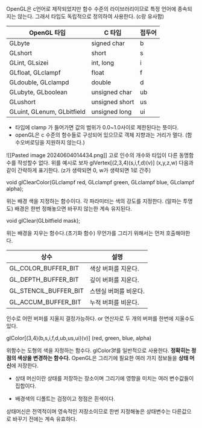 OpenGL은 c언어로 제작되었지만 함수 수준의 라이브러리이므로 특정 언어에 종속되지는 않는다. 그래서 타입도 독립적으로 정의하여 사용한다. (c랑 유사함)

| OpenGL 타입                  | C 타입           | 접두어 |
| -------------------------- | -------------- | --- |
| GLbyte                     | signed char    | b   |
| GLshort                    | short          | s   |
| GLint, GLsizei             | int, long      | i   |
| GLfloat, GLclampf          | float          | f   |
| GLdouble, GLclampd         | double         | d   |
| GLubyte, GLboolean         | unsigned char  | ub  |
| GLushort                   | unsigned short | us  |
| GLuint, GLenum, GLbitfield | unsigned long  | ui  |
- 타입에 clamp 가 들어가면 값의 범위가 0.0~1.0사이로 제한된다는 뜻이다.
- openGL은 c 수준의 함수들로 구성되어 있으므로 객체 지향과는 거리가 멀다.
  (함수오버로딩을 지원하지 않는다.)

![[Pasted image 20240604014434.png]]
고로 인수의 개수와 타입이 다른 동명함수를 작성할수 없다. 위를 예시로 보자
glVertex[(2,3,4)(s,i,f,d)(v)] (x,y,z,w) 다음과 같이 간략하게 표기한다.
(z가 생략되면 0, w가 생략되면 1로 간주)

void glClearColor(GLclampf red, GLclampf green, GLclampf blue, GLclampf alpha);

위는 배경 색을 지정하는 함수이다. 각 파라미터는 색의 강도를 지정한다. (알파는 투명도) 배경은 한번 정해놓으면 바꾸지 않는한 계속 유지된다.

void glClear(GLbitfield mask);

위는 배경을 지우는 함수다.(초기화 함수) 무언가를 그리기 위해서는 먼저 호출해야한다.

|상수|설명|
|---|---|
|GL_COLOR_BUFFER_BIT|색상 버퍼를 지운다.|
|GL_DEPTH_BUFFER_BIT|깊이 버퍼를 지운다.|
|GL_STENCIL_BUFFER_BIT|스텐실 버퍼를 비운다.|
|GL_ACCUM_BUFFER_BIT|누적 버퍼를 비운다.|
인수로 어떤 버퍼를 지울지 결정가능하다. or 연산자로 두 개의 버퍼를 한번에 지울수도 있다.

glColor[(3,4)(b,s,i,f,d,ub,us,ui)(v)] (red, green, blue, alpha)

위함수는 도형의 색을 지정하는 함수다. glColor3f를 일반적으로 사용한다.
**정확히는 정점의 색상을 변경하는 함수다.**
OpenGL은 그리기에 필요한 여러 가지 정보들을 **상태 머신**에 저장한다.

- 상태 머신이란 상태를 저장하는 장소이며 그리기에 영향을 미치는 여러 변수값들이 집합이다.

- 배경색의 디폴트는 검정이고 정점은 흰색이다.

상태머신은 전역적이며 영속적인 저장소이므로 한번 지정해놓은 상태변수는 다른값으로 바꾸기 전에는 계속 유효하다.